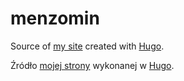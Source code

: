 # menzomin

Source of [my site](https://menzomin.org) created with [Hugo](https://github.com/gohugoio/hugo).

Źródło [mojej strony](https://menzomin.org) wykonanej w [Hugo](https://github.com/gohugoio/hugo).


